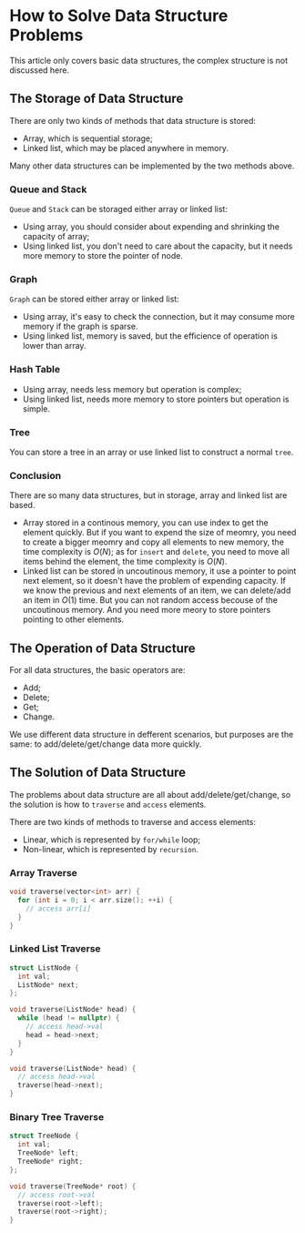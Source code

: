 # How to Solve Data Structure Problems

This article only covers basic data structures, the complex structure is not discussed here.

## The Storage of Data Structure 
There are only two kinds of methods that data structure is stored:

- Array, which is sequential storage;
- Linked list, which may be placed anywhere in memory.

Many other data structures can be implemented by the two methods above. 

### Queue and Stack
`Queue` and `Stack` can be storaged either array or linked list:

- Using array, you should consider about expending and shrinking the capacity of array;
- Using linked list, you don't need to care about the capacity, but it needs more memory to store the pointer of node.

### Graph
`Graph` can be stored either array or linked list:

- Using array, it's easy to check the connection, but it may consume more memory if the graph is sparse.
- Using linked list, memory is saved, but the efficience of operation is lower than array.

### Hash Table

- Using array, needs less memory but operation is complex;
- Using linked list, needs more memory to store pointers but operation is simple.

### Tree
You can store a tree in an array or use linked list to construct a normal `tree`.

### Conclusion
There are so many data structures, but in storage, array and linked list are based.

- Array stored in a continous memory, you can use index to get the element quickly. But if you want to expend the size of meomry, you need to create a bigger meomry and copy all elements to new memory, the time complexity is $O(N)$; as for `insert` and `delete`, you need to move all items behind the element, the time complexity is $O(N)$.
- Linked list can be stored in uncoutinous memory, it use a pointer to point next element, so it doesn't have the problem of expending capacity. If we know the previous and next elements of an item, we can delete/add an item in $O(1)$ time. But you can not random access becouse of the uncoutinous memory. And you need more meory to store pointers pointing to other elements.

## The Operation of Data Structure
For all data structures, the basic operators are:

- Add;
- Delete;
- Get;
- Change.

We use different data structure in defferent scenarios, but purposes are the same: to add/delete/get/change data more quickly.

## The Solution of Data Structure
The problems about data structure are all about add/delete/get/change, so the solution is how to `traverse` and `access` elements.

There are two kinds of methods to traverse and access elements:

- Linear, which is represented by `for/while` loop;
- Non-linear, which is represented by `recursion`.

### Array Traverse
```C++
void traverse(vector<int> arr) {
  for (int i = 0; i < arr.size(); ++i) {
    // access arr[i]
  }
}
```

### Linked List Traverse
```C++
struct ListNode {
  int val;
  ListNode* next;
};

void traverse(ListNode* head) {
  while (head != nullptr) {
    // access head->val
    head = head->next;
  }
}

void traverse(ListNode* head) {
  // access head->val
  traverse(head->next);
}
```

### Binary Tree Traverse
```C++
struct TreeNode {
  int val;
  TreeNode* left;
  TreeNode* right;
};

void traverse(TreeNode* root) {
  // access root->val
  traverse(root->left);
  traverse(root->right);
}
```
